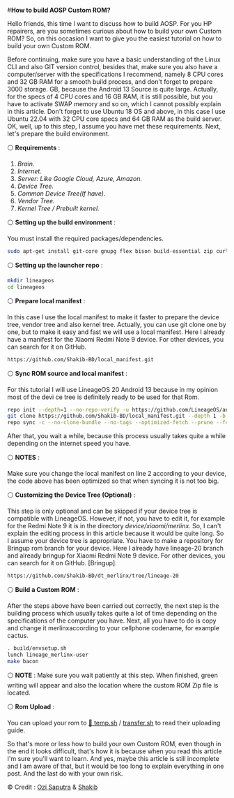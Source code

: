#**How to build AOSP Custom ROM?**

Hello friends, this time I want to discuss how to build AOSP. For you HP repairers, are you sometimes curious about how to build your own Custom ROM? So, on this occasion I want to give you the easiest tutorial on how to build your own Custom ROM.

Before continuing, make sure you have a basic understanding of the Linux CLI and also GIT version control, besides that, make sure you also have a computer/server with the specifications I recommend, namely 8 CPU cores and 32 GB RAM for a smooth build process, and don't forget to prepare 3000 storage. GB, because the Android 13 Source is quite large. Actually, for the specs of 4 CPU cores and 16 GB RAM, it is still possible, but you have to activate SWAP memory and so on, which I cannot possibly explain in this article. Don't forget to use Ubuntu 18 OS and above, in this case I use Ubuntu 22.04 with 32 CPU core specs and 64 GB RAM as the build server. OK, well, up to this step, I assume you have met these requirements. Next, let's prepare the build environment.

⚪ **Requirements** :

1. *Brain.*
2. *Internet.*
3. *Server: Like Google Cloud, Azure, Amazon.*
4. *Device Tree.*
5. *Common Device Tree(If have).*
6. *Vendor Tree.*
7. *Kernel Tree / Prebuilt kernel.*

⚪ **Setting up the build environment** :

You must install the required packages/dependencies.

``` bash
sudo apt-get install git-core gnupg flex bison build-essential zip curl zlib1g-dev libc6-dev-i386 libncurses5 x11proto-core-dev libx11-dev lib32z1-dev libgl1-mesa-dev libxml2-utils xsltproc unzip fontconfig python3 python- is-python3.
```

⚪ **Setting up the launcher repo** :
``` bash
mkdir lineageos
cd lineageos
```

⚪ **Prepare local manifest** :

In this case I use the local manifest to make it faster to prepare the device tree, vendor tree and also kernel tree. Actually, you can use git clone one by one, but to make it easy and fast we will use a local manifest. Here I already have a manifest for the Xiaomi Redmi Note 9 device. For other devices, you can search for it on GitHub.

``` bash
https://github.com/Shakib-BD/local_manifest.git
```

⚪ **Sync ROM source and local manifest** :

For this tutorial I will use LineageOS 20 Android 13 because in my opinion most of the devi ce tree is definitely ready to be used for that Rom.

``` bash
repo init --depth=1 --no-repo-verify -u https://github.com/LineageOS/android.git -b lineage-20.0 --git-lfs -g default,-mips,-darwin,- notdefault 
git clone https://github.com/Shakib-BD/local_manifest.git --depth 1 -b lineage-20.0 .repo/local_manifests 
repo sync -c --no-clone-bundle --no-tags --optimized-fetch --prune --force-sync -j8
```

After that, you wait a while, because this process usually takes quite a while depending on the internet speed you have.

⚪ **NOTES** :

Make sure you change the local manifest on line 2 according to your device, the code above has been optimized so that when syncing it is not too big.

⚪ **Customizing the Device Tree (Optional)** :

This step is only optional and can be skipped if your device tree is compatible with LineageOS. However, if not, you have to edit it, for example for the Redmi Note 9 it is in the directory *device/xiaomi/merlinx*. So, I can't explain the editing process in this article because it would be quite long. So I assume your device tree is appropriate. You have to make a repository for Bringup rom branch for your device. Here I already have lineage-20 branch and already bringup for Xiaomi Redmi Note 9 device. For other devices, you can search for it on GitHub. [Bringup].

``` bash
https://github.com/Shakib-BD/dt_merlinx/tree/lineage-20
```

⚪ **Build a Custom ROM** :

After the steps above have been carried out correctly, the next step is the building process which usually takes quite a lot of time depending on the specifications of the computer you have. Next, all you have to do is copy and change it merlinxaccording to your cellphone codename, for example cactus.

``` bash
. build/envsetup.sh 
lunch lineage_merlinx-user 
make bacon
```

⚪ **NOTE** :
Make sure you wait patiently at this step.
When finished, green writing will appear and also the location where the custom ROM Zip file is located.

⚪ **Rom Upload** :

You can upload your rom to [📎 temp.sh](https://temp.sh) / [transfer.sh](https://transfer.sh) to read their uploading guide.

So that's more or less how to build your own Custom ROM, even though in the end it looks difficult, that's how it is because when you read this article I'm sure you'll want to learn. And yes, maybe this article is still incomplete and I am aware of that, but it would be too long to explain everything in one post. And the last do with your own risk.

© Credit : [Ozi Saputra](https://github.com/mitsu00) & [Shakib](https://t.me/Info_Shakib)